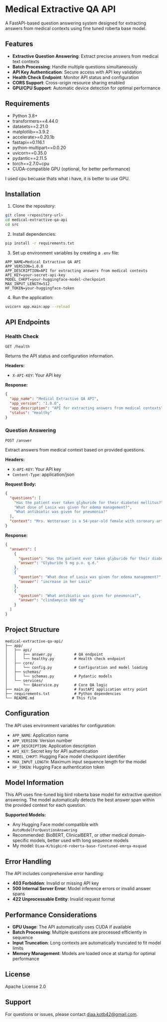 # Medical Extractive QA API

A FastAPI-based question answering system designed for extracting answers from medical contexts using fine tuned roberta base model.

## Features

- **Extractive Question Answering**: Extract precise answers from medical text contexts
- **Batch Processing**: Handle multiple questions simultaneously
- **API Key Authentication**: Secure access with API key validation
- **Health Check Endpoint**: Monitor API status and configuration
- **CORS Support**: Cross-origin resource sharing enabled
- **GPU/CPU Support**: Automatic device detection for optimal performance

## Requirements

- Python 3.8+
- transformers==4.44.0
- datasets==2.21.0
- matplotlib==3.9.2
- accelerate>=0.20.1b
- fastapi==0.116.1
- python-multipart==0.0.20
- uvicorn==0.35.0
- pydantic==2.11.5
- torch==2.7.0+cpu
- CUDA-compatible GPU (optional, for better performance)

I used cpu becuase thats what i have, it is better to use GPU.

## Installation

1. Clone the repository:
```bash
git clone <repository-url>
cd medical-extractive-qa-api
cd src
```

2. Install dependencies:
```bash
pip install -r requirements.txt
```

3. Set up environment variables by creating a `.env` file:
```env
APP_NAME=Medical Extractive QA API
APP_VERSION=1.0.0
APP_DESCRIPTION=API for extracting answers from medical contexts
API_KEY=your-secret-api-key
MODEL_CHKPT=your-huggingface-model-checkpoint
MAX_INPUT_LENGTH=512
HF_TOKEN=your-huggingface-token
```

4. Run the application:
```bash
uvicorn app.main:app --reload
```

## API Endpoints

### Health Check
```
GET /health
```
Returns the API status and configuration information.

**Headers:**
- `X-API-KEY`: Your API key

**Response:**
```json
{
  "app_name": "Medical Extractive QA API",
  "app_version": "1.0.0",
  "app_description": "API for extracting answers from medical contexts",
  "status": "Healthy"
}
```

### Question Answering
```
POST /answer
```
Extract answers from medical context based on provided questions.

**Headers:**
- `X-API-KEY`: Your API key
- `Content-Type`: application/json

**Request Body:**
```json
{
  "questions": [
    "Has the patient ever taken glyburide for their diabetes mellitus?",
    "What dose of Lasix was given for edema management?",
    "What antibiotic was given for pneumonia?"
  ],
  "context": "Mrs. Wetterauer is a 54-year-old female with coronary artery disease... [medical context text]"
}
```

**Response:**
```json
{
  "answers": [
    {
      "question": "Has the patient ever taken glyburide for their diabetes mellitus?",
      "answer": "Glyburide 5 mg p.o. q.d."
    },
    {
      "question": "What dose of Lasix was given for edema management?",
      "answer": "increase in her Lasix"
    },
    {
      "question": "What antibiotic was given for pneumonia?",
      "answer": "clindamycin 600 mg"
    }
  ]
}
```


## Project Structure

```
medical-extractive-qa-api/
├── app/
│   ├── api/
│   │   ├── answer.py          # QA endpoint
│   │   └── healthy.py         # Health check endpoint
│   ├── core/
│   │   └── config.py          # Configuration and model loading
│   ├── schemas/
│   │   └── schemas.py         # Pydantic models
│   └── services/
│       └── QAservice.py       # Core QA logic
├── main.py                    # FastAPI application entry point
├── requirements.txt           # Python dependencies
└── README.md                 # This file
```

## Configuration

The API uses environment variables for configuration:

- `APP_NAME`: Application name
- `APP_VERSION`: Version number
- `APP_DESCRIPTION`: Application description
- `API_KEY`: Secret key for API authentication
- `MODEL_CHKPT`: Hugging Face model checkpoint identifier
- `MAX_INPUT_LENGTH`: Maximum input sequence length for the model
- `HF_TOKEN`: Hugging Face authentication token

## Model Information

This API uses fine-tuned big bird roberta base model for extractive question answering. The model automatically detects the best answer span within the provided context for each question.

**Supported Models:**
- Any Hugging Face model compatible with `AutoModelForQuestionAnswering`
- Recommended: BioBERT, ClinicalBERT, or other medical domain-specific models, better used with long sequence models
- My model: `Diaa-K/bigbird-roberta-base-finetuned-emrqa-msquad`

## Error Handling

The API includes comprehensive error handling:
- **403 Forbidden**: Invalid or missing API key
- **500 Internal Server Error**: Model inference errors or invalid answer spans
- **422 Unprocessable Entity**: Invalid request format

## Performance Considerations

- **GPU Usage**: The API automatically uses CUDA if available
- **Batch Processing**: Multiple questions are processed efficiently in sequence
- **Input Truncation**: Long contexts are automatically truncated to fit model limits
- **Memory Management**: Models are loaded once at startup for optimal performance

## License

Apache License 2.0


## Support

For questions or issues, please contact [diaa.kotb42@gmail.com](mailto:diaa.kotb42@gmail.com).